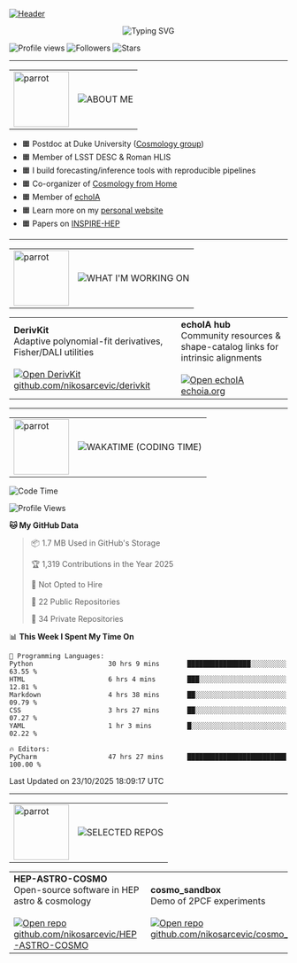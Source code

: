 [![Header](https://capsule-render.vercel.app/api?type=waving&color=0:ff6a00,50:ff8c00,100:ffb000&height=320&section=header&text=Hi%2C%20I'm%20Niko&fontSize=64&fontColor=ffffff&animation=fadeIn&fontAlignY=38&desc=•%20Cosmologist%20at%20Duke%20University%20•%20LSST%20DESC%20•%20NASA%20Roman%20HLIS%20•&descSize=22&descAlignY=58)](https://github.com/nikosarcevic)

<p align="center">
  <img src="https://readme-typing-svg.demolab.com?font=Fira+Code&size=26&duration=3000&pause=800&color=ff8c00&center=true&vCenter=true&repeat=true&width=820&lines=Cosmological+inference+%7C+Fisher%2FDALI%2FMCMC;Weak+lensing+%26+systematics;Combined+cosmological+probes;Open-source+%28DerivKit%2C+FISK%2C+echoIA%29" alt="Typing SVG" />
</p>

![Profile views](https://komarev.com/ghpvc/?username=nikosarcevic&label=Profile%20views&color=ff7a00&)
![Followers](https://img.shields.io/github/followers/nikosarcevic?style=flat&logo=github&label=Followers&color=ff9500)
![Stars](https://img.shields.io/github/stars/nikosarcevic?style=flat&logo=github&label=Stars&color=ffb000)


---


<!-- ===== ABOUT ME ===== -->
<table border="0" cellspacing="0" cellpadding="0" role="presentation">
  <tr>
    <td width="100" valign="middle">
      <img src="https://cultofthepartyparrot.com/parrots/hd/dealwithitparrot.gif" width="100" alt="parrot">
    </td>
    <td valign="middle">
      <img src="https://img.shields.io/badge/ABOUT%20ME-ff8c00?style=for-the-badge&labelColor=0d1117&logoColor=white" alt="ABOUT ME">
    </td>
  </tr>
</table>

- 🟧 Postdoc at Duke University ([Cosmology group](https://cosmology.phy.duke.edu/author/niko-sarcevic/))
- 🟧 Member of LSST DESC & Roman HLIS
- 🟧 I build forecasting/inference tools with reproducible pipelines
- 🟧 Co-organizer of [Cosmology from Home](https://cosmologyfromhome.com)
- 🟧 Member of [echoIA](https://echoia.org)
- 🟧 Learn more on my [personal website](https://nikosarcevic.com)
- 🟧 Papers on [INSPIRE-HEP](https://inspirehep.net/authors/1706125?ui-citation-summary=true)


---


<!-- ===== WHAT I'M WORKING ON ===== -->
<table border="0" cellspacing="0" cellpadding="0" role="presentation">
  <tr>
    <td width="100" valign="middle">
      <img src="https://cultofthepartyparrot.com/parrots/hd/everythingsfineparrot.gif" width="100" alt="parrot">
    </td>
    <td valign="middle">
      <img src="https://img.shields.io/badge/WHAT%20I%E2%80%99M%20WORKING%20ON-ff8c00?style=for-the-badge&labelColor=0d1117&logoColor=white" alt="WHAT I'M WORKING ON">
    </td>
  </tr>
</table>

<table border="0" cellspacing="0" cellpadding="0" role="presentation">
  <tr>
    <td>
      <b>DerivKit</b><br/>
      Adaptive polynomial-fit derivatives, Fisher/DALI utilities<br/><br/>
      <a href="https://github.com/nikosarcevic/derivkit">
        <img alt="Open DerivKit" src="https://img.shields.io/badge/Open-ff4db8?style=flat&logo=github&logoColor=white&labelColor=0d1117&color=ff4db8">
      </a><br/>
      <a href="https://github.com/nikosarcevic/derivkit">github.com/nikosarcevic/derivkit</a>
    </td>
    <td>
      <b>echoIA hub</b><br/>
      Community resources & shape-catalog links for intrinsic alignments<br/><br/>
      <a href="https://echoia.org">
        <img alt="Open echoIA" src="https://img.shields.io/badge/Open-ff4db8?style=flat&logo=open-access&logoColor=white&labelColor=0d1117&color=ff4db8">
      </a><br/>
      <a href="https://echoia.org">echoia.org</a>
    </td>
  </tr>
</table>


---


<!-- ===== WAKATIME ===== -->
<table border="0" cellspacing="0" cellpadding="0" role="presentation">
  <tr>
    <td width="100" valign="middle">
      <img src="https://cultofthepartyparrot.com/parrots/hd/googlyeyesparrot.gif" width="100" alt="parrot">
    </td>
    <td valign="middle">
      <img src="https://img.shields.io/badge/WAKATIME%20(CODING%20TIME)-ff8c00?style=for-the-badge&labelColor=0d1117&logoColor=white" alt="WAKATIME (CODING TIME)">
    </td>
  </tr>
</table>

<!--START_SECTION:waka-->
![Code Time](http://img.shields.io/badge/Code%20Time-72%20hrs%207%20mins-blue)

![Profile Views](http://img.shields.io/badge/Profile%20Views-241-blue)

**🐱 My GitHub Data** 

> 📦 1.7 MB Used in GitHub's Storage 
 > 
> 🏆 1,319 Contributions in the Year 2025
 > 
> 🚫 Not Opted to Hire
 > 
> 📜 22 Public Repositories 
 > 
> 🔑 34 Private Repositories 
 > 
📊 **This Week I Spent My Time On** 

```text
💬 Programming Languages: 
Python                   30 hrs 9 mins       ████████████████░░░░░░░░░   63.55 % 
HTML                     6 hrs 4 mins        ███░░░░░░░░░░░░░░░░░░░░░░   12.81 % 
Markdown                 4 hrs 38 mins       ██░░░░░░░░░░░░░░░░░░░░░░░   09.79 % 
CSS                      3 hrs 27 mins       ██░░░░░░░░░░░░░░░░░░░░░░░   07.27 % 
YAML                     1 hr 3 mins         █░░░░░░░░░░░░░░░░░░░░░░░░   02.22 % 

🔥 Editors: 
PyCharm                  47 hrs 27 mins      █████████████████████████   100.00 % 
```


 Last Updated on 23/10/2025 18:09:17 UTC
<!--END_SECTION:waka-->


---


<!-- ===== SELECTED REPOS ===== -->
<table border="0" cellspacing="0" cellpadding="0" role="presentation">
  <tr>
    <td width="100" valign="middle">
      <img src="https://cultofthepartyparrot.com/parrots/hd/hdrparrot.gif" width="100" alt="parrot">
    </td>
    <td valign="middle">
      <img src="https://img.shields.io/badge/SELECTED%20REPOS-ff8c00?style=for-the-badge&labelColor=0d1117&logoColor=white" alt="SELECTED REPOS">
    </td>
  </tr>
</table>


<table border="0" cellspacing="0" cellpadding="0" role="presentation">
  <tr>
    <td>
      <b>HEP-ASTRO-COSMO</b><br/>
      Open-source software in HEP astro & cosmology<br/><br/>
      <a href="https://github.com/nikosarcevic/HEP-ASTRO-COSMO">
        <img alt="Open repo" src="https://img.shields.io/badge/Open-ff4db8?style=flat&logo=github&logoColor=white&labelColor=0d1117&color=ff4db8">
      </a><br/>
      <a href="https://github.com/nikosarcevic/HEP-ASTRO-COSMO">github.com/nikosarcevic/HEP-ASTRO-COSMO</a>
    </td>
    <td>
      <b>cosmo_sandbox</b><br/>
      Demo of 2PCF experiments<br/><br/>
      <a href="https://github.com/nikosarcevic/cosmo_sandbox">
        <img alt="Open repo" src="https://img.shields.io/badge/Open-ff4db8?style=flat&logo=github&logoColor=white&labelColor=0d1117&color=ff4db8">
      </a><br/>
      <a href="https://github.com/nikosarcevic/cosmo_sandbox">github.com/nikosarcevic/cosmo_sandbox</a>
    </td>
  </tr>
</table>
